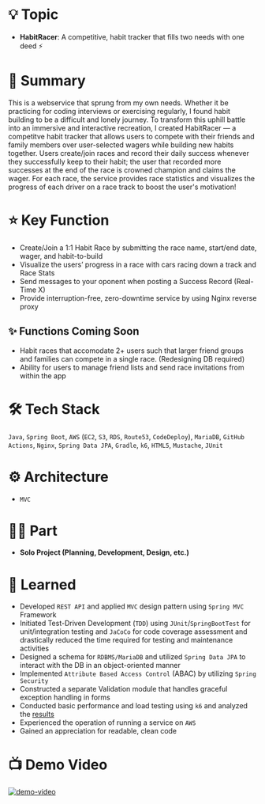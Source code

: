 # 💡 Topic

- **HabitRacer**: A competitive, habit tracker that fills two needs with one deed ⚡

# 📝 Summary

This is a webservice that sprung from my own needs. Whether it be practicing for coding interviews or exercising regularly, I 
found habit building to be a difficult and lonely journey. To transform this uphill battle into an immersive and interactive 
recreation, I created HabitRacer — a competitve habit tracker that allows users to compete with their friends and family members 
over user-selected wagers while building new habits together. Users create/join races and record their daily success whenever they 
successfully keep to their habit; the user that recorded more successes at the end of the race is crowned champion and claims the 
wager. For each race, the service provides race statistics and visualizes the progress of each driver on a race track to boost the 
user's motivation!

# ⭐️ Key Function
- Create/Join a 1:1 Habit Race by submitting the race name, start/end date, wager, and habit-to-build
- Visualize the users’ progress in a race with cars racing down a track and Race Stats
- Send messages to your oponent when posting a Success Record (Real-Time X)
- Provide interruption-free, zero-downtime service by using Nginx reverse proxy

## ✨ Functions Coming Soon
- Habit races that accomodate 2+ users such that larger friend groups and families can compete in a single race. (Redesigning DB required)
- Ability for users to manage friend lists and send race invitations from within the app

# 🛠 Tech Stack

`Java`, `Spring Boot`, `AWS` (`EC2`, `S3`, `RDS`, `Route53`, `CodeDeploy`), `MariaDB`, `GitHub Actions`, `Nginx`, `Spring Data JPA`,  `Gradle`, `k6`, `HTML5`, `Mustache`, `JUnit`

# ⚙️ Architecture

- `MVC`

# 🤚🏻 Part

- **Solo Project (Planning, Development, Design, etc.)**

# 🤔 Learned
- Developed `REST API` and applied `MVC` design pattern using `Spring MVC` Framework
- Initiated Test-Driven Development (`TDD`) using `JUnit`/`SpringBootTest` for unit/integration testing and `JaCoCo` for code coverage assessment and drastically reduced the time required for testing and maintenance activities
- Designed a schema for `RDBMS/MariaDB` and utilized `Spring Data JPA` to interact with the DB in an object-oriented manner
- Implemented `Attribute Based Access Control` (ABAC) by utilizing `Spring Security`
- Constructed a separate Validation module that handles graceful exception handling in forms
- Conducted basic performance and load testing using `k6` and analyzed the [results](https://www.overleaf.com/read/pwbsmxymfdgv)
- Experienced the operation of running a service on `AWS`
- Gained an appreciation for readable, clean code

# 📺 Demo Video
[![demo-video](https://img.youtube.com/vi/sS9pXB-_6YA/0.jpg)](https://www.youtube.com/watch?v=sS9pXB-_6YA)
